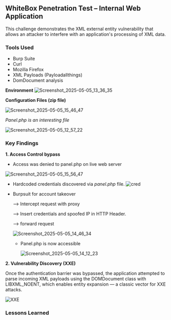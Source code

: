 ## WhiteBox Penetration Test – Internal Web Application
This challenge demonstrates the XML external entity vulnerability that allows an attacker to interfere with an application's processing of XML data.

### Tools Used
- Burp Suite
- Curl
- Mozilla Firefox
- XML Payloads (Payloadallthings)
- DomDocument analysis

**Environment**
![Screenshot_2025-05-05_13_36_35](https://github.com/user-attachments/assets/f062c120-325b-47f0-ab35-82652efe44c7)

 
 **Configuration Files (zip file)**
  
![Screenshot_2025-05-05_15_46_47](https://github.com/user-attachments/assets/da670ee4-741d-49c0-84b1-d591dfbbd262)

  *Panel.php is an interesting file*

  ![Screenshot_2025-05-05_12_57_22](https://github.com/user-attachments/assets/536a72e0-9850-4853-a069-f9d369eae53b)



### Key Findings
**1. Access Control bypass**
    
- Access was denied to panel.php on live web server

![Screenshot_2025-05-05_15_56_47](https://github.com/user-attachments/assets/3be39ff4-0084-47eb-b2a5-064c451f87ef)
  
- Hardcoded credentials discovered via *panel.php* file.
  ![cred](https://github.com/user-attachments/assets/0e8ee05e-73ec-4911-9893-8ba698b11f81)

- Burpsuit for account takeover
  
    --> Intercept request with proxy
  
    --> Insert credentials and spoofed IP in HTTP Header.
  
    --> forward request
  
  ![Screenshot_2025-05-05_14_46_34](https://github.com/user-attachments/assets/878e17fb-3584-49c0-b823-fd9ab6d8b948)

  - Panel.php is now accessible
    
    ![Screenshot_2025-05-05_14_12_23](https://github.com/user-attachments/assets/992309f8-18b6-4d8f-baff-757cc84638d8)

**2. Vulnerability Discovery (XXE)**

Once the authentication barrier was bypassed, the application attempted to parse incoming XML payloads using the DOMDocument class with LIBXML_NOENT, which enables entity expansion — a classic vector for XXE attacks.

![XXE](https://github.com/user-attachments/assets/b945538f-799c-484e-be5f-ad3993572de9)





### Lessons Learned

